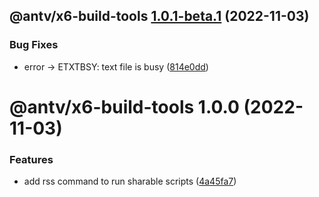 ## @antv/x6-build-tools [1.0.1-beta.1](https://github.com/antvis/x6/compare/@antv/x6-build-tools@1.0.0...@antv/x6-build-tools@1.0.1-beta.1) (2022-11-03)


### Bug Fixes

* error -> ETXTBSY: text file is busy ([814e0dd](https://github.com/antvis/x6/commit/814e0dd137ab766b3f80e737bef9485d40a315f4))

# @antv/x6-build-tools 1.0.0 (2022-11-03)


### Features

* add rss command to run sharable scripts ([4a45fa7](https://github.com/antvis/x6/commit/4a45fa7d386dbb17ce60102cb406905d439a64bd))
